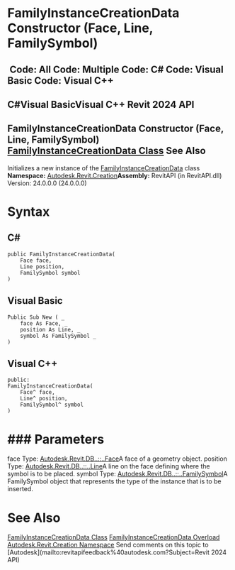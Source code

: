 # FamilyInstanceCreationData Constructor (Face, Line, FamilySymbol)

﻿
 Code: All Code: Multiple Code: C# Code: Visual Basic Code: Visual C++   
---  
C#Visual BasicVisual C++
Revit 2024 API  
---  
FamilyInstanceCreationData Constructor (Face, Line, FamilySymbol)  
[FamilyInstanceCreationData Class](bcd1f300-616b-5a36-9909-5273f99d78c8.md "FamilyInstanceCreationData Class") See Also  
---  
Initializes a new instance of the [FamilyInstanceCreationData](bcd1f300-616b-5a36-9909-5273f99d78c8.md "FamilyInstanceCreationData Class") class
**Namespace:** [Autodesk.Revit.Creation](ded320da-058a-4edd-0418-0582389559a7.md "Autodesk.Revit.Creation Namespace")**Assembly:** RevitAPI (in RevitAPI.dll) Version: 24.0.0.0 (24.0.0.0)
# Syntax
C#  
---  
```text
public FamilyInstanceCreationData(
	Face face,
	Line position,
	FamilySymbol symbol
)
```
  
Visual Basic  
---  
```text
Public Sub New ( _
	face As Face, _
	position As Line, _
	symbol As FamilySymbol _
)
```
  
Visual C++  
---  
```text
public:
FamilyInstanceCreationData(
	Face^ face, 
	Line^ position, 
	FamilySymbol^ symbol
)
```
  
# ### Parameters
face
    Type: [Autodesk.Revit.DB..::..Face](e32b3b1f-66fc-57cb-6e1c-aa81d1bf3e63.md "Face Class")A face of a geometry object.
position
    Type: [Autodesk.Revit.DB..::..Line](e7329450-434a-918b-661c-65e15e0585a5.md "Line Class")A line on the face defining where the symbol is to be placed.
symbol
    Type: [Autodesk.Revit.DB..::..FamilySymbol](a1acaed0-6a62-4c1d-94f5-4e27ce0923d3.md "FamilySymbol Class")A FamilySymbol object that represents the type of the instance that is to be inserted.
# See Also
[FamilyInstanceCreationData Class](bcd1f300-616b-5a36-9909-5273f99d78c8.md "FamilyInstanceCreationData Class")
[FamilyInstanceCreationData Overload](051ce723-e7ce-a5f6-67e9-63db3f399b9f.md "FamilyInstanceCreationData Constructor")
[Autodesk.Revit.Creation Namespace](ded320da-058a-4edd-0418-0582389559a7.md "Autodesk.Revit.Creation Namespace")
Send comments on this topic to [Autodesk](mailto:revitapifeedback%40autodesk.com?Subject=Revit 2024 API)